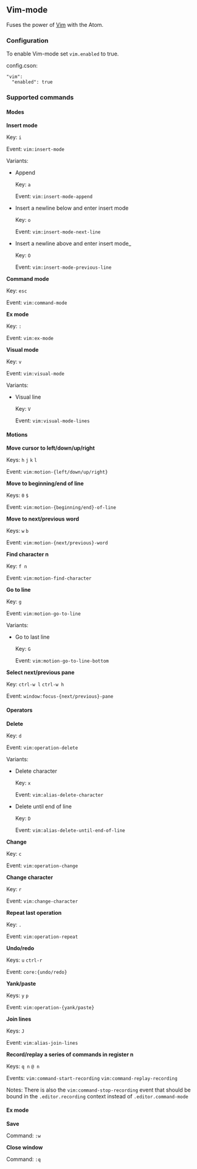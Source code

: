 ## Vim-mode

Fuses the power of [Vim](http://www.vim.org/) with the Atom.

### Configuration

To enable Vim-mode set `vim.enabled` to true.

config.cson:
```coffee-script
"vim":
  "enabled": true
```

### Supported commands

#### Modes

**Insert mode**

Key: `i`

Event: `vim:insert-mode`

Variants:

* Append

  Key: `a`

  Event: `vim:insert-mode-append`

* Insert a newline below and enter insert mode

  Key: `o`

  Event: `vim:insert-mode-next-line`

* Insert a newline above and enter insert mode_

  Key: `O`

  Event: `vim:insert-mode-previous-line`

**Command mode**

Key: `esc`

Event: `vim:command-mode`

**Ex mode**

Key: `:`

Event: `vim:ex-mode`

**Visual mode**

Key: `v`

Event: `vim:visual-mode`

Variants:

* Visual line

  Key: `V`

  Event: `vim:visual-mode-lines`

#### Motions

**Move cursor to left/down/up/right**

Keys: `h` `j` `k` `l`

Event: `vim:motion-{left/down/up/right}`

**Move to beginning/end of line**

Keys: `0` `$`

Event: `vim:motion-{beginning/end}-of-line`

**Move to next/previous word**

Keys: `w` `b`

Event: `vim:motion-{next/previous}-word`

**Find character n**

Key: `f n`

Event: `vim:motion-find-character`

**Go to line**

Key: `g`

Event: `vim:motion-go-to-line`

Variants:

  * Go to last line

    Key: `G`

    Event: `vim:motion-go-to-line-bottom`

**Select next/previous pane**

Key: `ctrl-w l` `ctrl-w h`

Event: `window:focus-{next/previous}-pane`

#### Operators

**Delete**

Key: `d`

Event: `vim:operation-delete`

Variants:

  * Delete character

    Key: `x`

    Event: `vim:alias-delete-character`

  * Delete until end of line

    Key: `D`

    Event: `vim:alias-delete-until-end-of-line`

**Change**

Key: `c`

Event: `vim:operation-change`

**Change character**

Key: `r`

Event: `vim:change-character`

**Repeat last operation**

Key: `.`

Event: `vim:operation-repeat`

**Undo/redo**

Keys: `u` `ctrl-r`

Event: `core:{undo/redo}`

**Yank/paste**

Keys: `y` `p`

Event: `vim:operation-{yank/paste}`

**Join lines**

Keys: `J`

Event: `vim:alias-join-lines`

**Record/replay a series of commands in register n**

Keys: `q n` `@ n`

Events: `vim:command-start-recording` `vim:command-replay-recording`

Notes: There is also the `vim:command-stop-recording` event that should
be bound in the `.editor.recording` context instead of
`.editor.command-mode`

#### Ex mode

**Save**

Command: `:w`

**Close window**

Command: `:q`